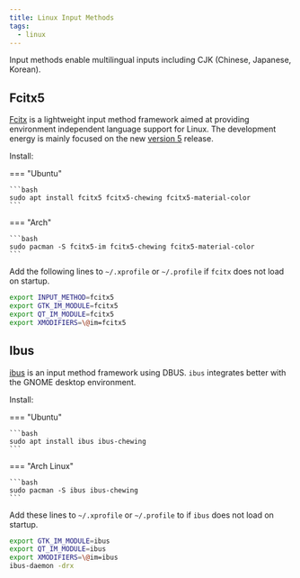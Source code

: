 ```yaml
---
title: Linux Input Methods
tags:
  - linux
---
```


Input methods enable multilingual inputs including CJK (Chinese, Japanese, Korean).

## Fcitx5

[Fcitx](https://wiki.archlinux.org/index.php/Fcitx) is a lightweight input method framework aimed at providing environment independent language support for Linux. The development energy is mainly focused on the new [version 5](https://wiki.archlinux.org/index.php/Fcitx5) release.

Install:

=== "Ubuntu"

    ```bash
    sudo apt install fcitx5 fcitx5-chewing fcitx5-material-color
    ```

=== "Arch"

    ```bash
    sudo pacman -S fcitx5-im fcitx5-chewing fcitx5-material-color
    ```

Add the following lines to `~/.xprofile` or `~/.profile` if `fcitx` does not load on startup.

```sh title="/etc/profile"
export INPUT_METHOD=fcitx5
export GTK_IM_MODULE=fcitx5
export QT_IM_MODULE=fcitx5
export XMODIFIERS=\@im=fcitx5
```

## Ibus

[ibus](https://github.com/ibus/ibus) is an input method framework using DBUS. `ibus` integrates better with the GNOME desktop environment.

Install:

=== "Ubuntu"

    ```bash
    sudo apt install ibus ibus-chewing
    ```

=== "Arch Linux"

    ```bash
    sudo pacman -S ibus ibus-chewing
    ```

Add these lines to `~/.xprofile` or `~/.profile` to  if `ibus` does not load on startup.

```sh title=".xprofile"
export GTK_IM_MODULE=ibus
export QT_IM_MODULE=ibus
export XMODIFIERS=\@im=ibus
ibus-daemon -drx
```
